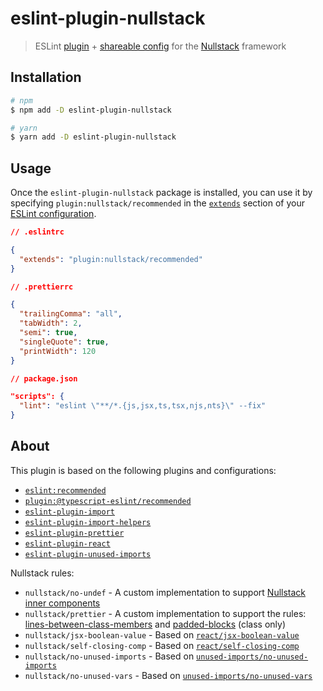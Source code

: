 # eslint-plugin-nullstack

> ESLint [plugin](https://eslint.org/docs/latest/developer-guide/working-with-plugins) + [shareable config](https://eslint.org/docs/latest/developer-guide/shareable-configs) for the [Nullstack](https://nullstack.app) framework

## Installation

```sh
# npm
$ npm add -D eslint-plugin-nullstack

# yarn
$ yarn add -D eslint-plugin-nullstack
```

## Usage

Once the `eslint-plugin-nullstack` package is installed, you can use it by specifying `plugin:nullstack/recommended` in the [`extends`](https://eslint.org/docs/latest/user-guide/configuring/configuration-files#extending-configuration-files) section of your [ESLint configuration](http://eslint.org/docs/user-guide/configuring).

```json
// .eslintrc

{
  "extends": "plugin:nullstack/recommended"
}
```

```json
// .prettierrc

{
  "trailingComma": "all",
  "tabWidth": 2,
  "semi": true,
  "singleQuote": true,
  "printWidth": 120
}
```

```json
// package.json

"scripts": {
  "lint": "eslint \"**/*.{js,jsx,ts,tsx,njs,nts}\" --fix"
}
```

## About

This plugin is based on the following plugins and configurations:

- [`eslint:recommended`](http://eslint.org/docs/rules)
- [`plugin:@typescript-eslint/recommended`](https://typescript-eslint.io/docs)
- [`eslint-plugin-import`](https://github.com/import-js/eslint-plugin-import)
- [`eslint-plugin-import-helpers`](https://github.com/Tibfib/eslint-plugin-import-helpers)
- [`eslint-plugin-prettier`](https://github.com/prettier/eslint-plugin-prettier)
- [`eslint-plugin-react`](https://github.com/jsx-eslint/eslint-plugin-react)
- [`eslint-plugin-unused-imports`](https://github.com/sweepline/eslint-plugin-unused-imports)

Nullstack rules:

- `nullstack/no-undef` - A custom implementation to support [Nullstack inner components](https://nullstack.app/stateful-components#inner-components)
- `nullstack/prettier` - A custom implementation to support the rules: [lines-between-class-members](https://eslint.org/docs/latest/rules/lines-between-class-members) and [padded-blocks](https://eslint.org/docs/latest/rules/padded-blocks) (class only)
- `nullstack/jsx-boolean-value` - Based on [`react/jsx-boolean-value`](https://github.com/jsx-eslint/eslint-plugin-react/blob/master/docs/rules/jsx-boolean-value.md)
- `nullstack/self-closing-comp` - Based on [`react/self-closing-comp`](https://github.com/jsx-eslint/eslint-plugin-react/blob/master/docs/rules/self-closing-comp.md)
- `nullstack/no-unused-imports` - Based on [`unused-imports/no-unused-imports`](https://github.com/sweepline/eslint-plugin-unused-imports)
- `nullstack/no-unused-vars` - Based on [`unused-imports/no-unused-vars`](https://github.com/sweepline/eslint-plugin-unused-imports)
